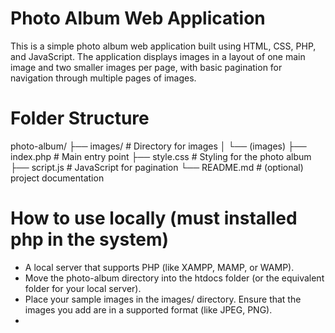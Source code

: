 # Photo Album Web Application

This is a simple photo album web application built using HTML, CSS, PHP, and JavaScript. The application displays images in a layout of one main image and two smaller images per page, with basic pagination for navigation through multiple pages of images.


# Folder Structure

photo-album/
├── images/                # Directory for images
│   └── (images)
├── index.php              # Main entry point
├── style.css              # Styling for the photo album
├── script.js              # JavaScript for pagination
└── README.md              # (optional) project documentation


# How to use locally (must installed php in the system)

- A local server that supports PHP (like XAMPP, MAMP, or WAMP).
- Move the photo-album directory into the htdocs folder (or the equivalent folder for your local server).
- Place your sample images in the images/ directory. Ensure that the images you add are in a supported format (like JPEG, PNG).
- 



